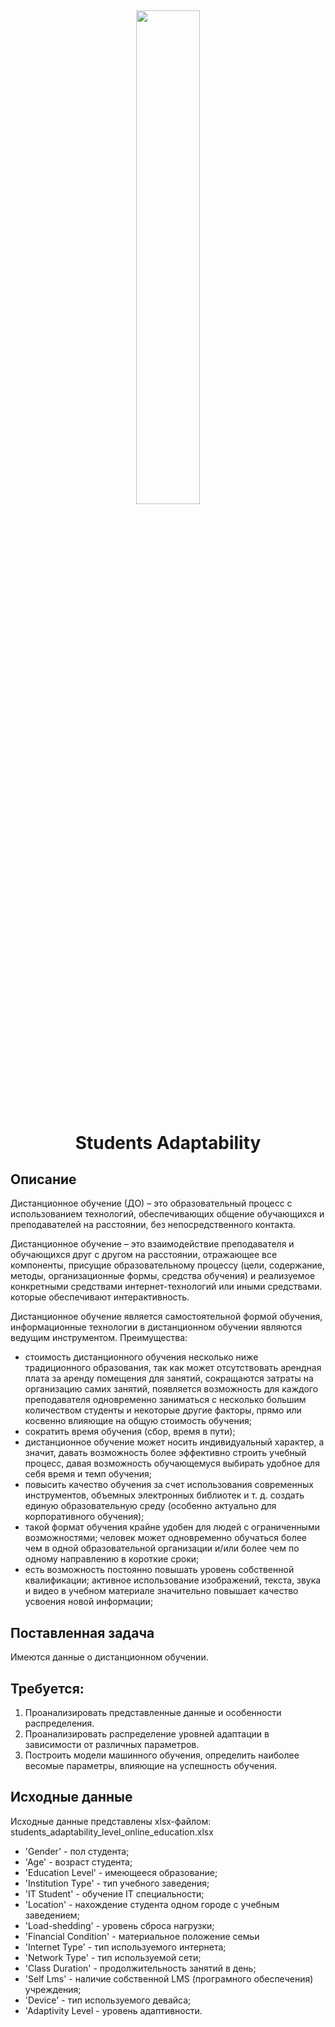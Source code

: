 <h2 align="center">
<img src="[http://edu.bmstu.ru/local/templates/edu_bauman/images/logo.png](https://phonoteka.org/uploads/posts/2021-07/1625197658_55-phonoteka-org-p-distantsionnoe-obuchenie-zastavka-krasivie-59.png)" width="45%" >  

<h1 align="center">Students Adaptability</h1>
<h2 align="center">

## Описание
Дистанционное обучение (ДО) – это образовательный процесс с использованием технологий, обеспечивающих общение обучающихся и преподавателей на расстоянии, без непосредственного контакта.

Дистанционное обучение – это взаимодействие преподавателя и обучающихся друг с другом на расстоянии, отражающее все компоненты, присущие образовательному процессу (цели, содержание, методы, организационные формы, средства обучения) и реализуемое конкретными средствами интернет-технологий или иными средствами. которые обеспечивают интерактивность.

Дистанционное обучение является самостоятельной формой обучения, информационные технологии в дистанционном обучении являются ведущим инструментом. Преимущества:

*   стоимость дистанционного обучения несколько ниже традиционного образования, так как может отсутствовать арендная плата за аренду помещения для занятий, сокращаются затраты на организацию самих занятий, появляется возможность для каждого преподавателя одновременно заниматься с несколько большим количеством студенты и некоторые другие факторы, прямо или косвенно влияющие на общую стоимость обучения;
*   сократить время обучения (сбор, время в пути);
*   дистанционное обучение может носить индивидуальный характер, а значит, давать возможность более эффективно строить учебный процесс, давая возможность обучающемуся выбирать удобное для себя время и темп обучения;
*   повысить качество обучения за счет использования современных инструментов, объемных электронных библиотек и т. д. создать единую образовательную среду (особенно актуально для корпоративного обучения);
*   такой формат обучения крайне удобен для людей с ограниченными возможностями; человек может одновременно обучаться более чем в одной образовательной организации и/или более чем по одному направлению в короткие сроки;
*   есть возможность постоянно повышать уровень собственной квалификации;
активное использование изображений, текста, звука и видео в учебном материале значительно повышает качество усвоения новой информации;
 
## Поставленная задача
Имеются данные о дистанционном обучении.

## Требуется:
1) Проанализировать представленные данные и особенности распределения.
2)	Проанализировать распределение уровней адаптации в зависимости от различных параметров.
3)	Построить модели машинного обучения, определить наиболее весомые параметры, влияющие на успешность обучения.


## Исходные данные
 Исходные данные представлены xlsx-файлом: students_adaptability_level_online_education.xlsx
 
*  'Gender' - пол студента;
*  'Age' - возраст студента;
*  'Education Level' - имеющееся образование; 
*  'Institution Type' - тип учебного заведения;
*  'IT Student' - обучение IT специальности;
*  'Location' - нахождение студента одном городе с учебным заведением;
*  'Load-shedding' - уровень сброса нагрузки;
*  'Financial Condition' - материальное положение семьи
*  'Internet Type' - тип используемого интернета;
*  'Network Type' - тип используемой сети;
*  'Class Duration' - продолжительность занятий в день;
*  'Self Lms' - наличие собственной LMS (програмного обеспечения) учреждения;
*  'Device' - тип используемого девайса;
*  'Adaptivity Level - уровень адаптивности.




